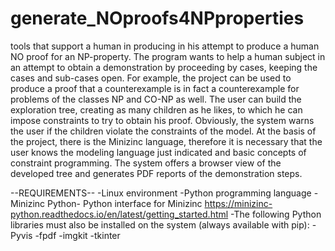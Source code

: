 # generate_NOproofs4NPproperties
tools that support a human in producing in his attempt to produce a human NO proof for an NP-property.
The program wants to help a human subject in an attempt to obtain a demonstration by proceeding by cases, keeping the cases and sub-cases open. 
For example, the project can be used to produce a proof that a counterexample is in fact a counterexample for problems of the classes NP and CO-NP as well.
The user can build the exploration tree, creating as many children as he likes, to which he can impose constraints to try to obtain his proof. Obviously, the system warns the user if the children violate the constraints of the model.
At the basis of the project, there is the Minizinc language, therefore it is necessary that the user knows the modeling language just indicated and basic concepts of constraint programming.
The system offers a browser view of the developed tree and generates PDF reports of the demonstration steps.

--REQUIREMENTS--
-Linux environment
-Python programming language
-Minizinc Python- Python interface for Minizinc https://minizinc-python.readthedocs.io/en/latest/getting_started.html
-The following Python libraries must also be installed on the system (always available with pip):
    -Pyvis
    -fpdf
    -imgkit
    -tkinter

